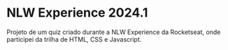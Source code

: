 # NLW Experience 2024.1

Projeto de um quiz criado durante a NLW Experience da Rocketseat, onde participei da trilha de HTML, CSS e Javascript.
